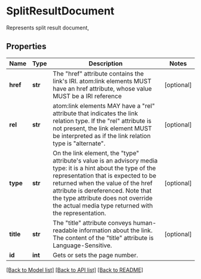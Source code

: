 ﻿# SplitResultDocument
Represents split result document,

## Properties
Name | Type | Description | Notes
------------ | ------------- | ------------- | -------------
**href** | **str** | The &quot;href&quot; attribute contains the link&#39;s IRI. atom:link elements MUST have an href attribute, whose value MUST be a IRI reference | [optional] 
**rel** | **str** | atom:link elements MAY have a &quot;rel&quot; attribute that indicates the link relation type.  If the &quot;rel&quot; attribute is not present, the link element MUST be interpreted as if the link relation type is &quot;alternate&quot;. | [optional] 
**type** | **str** | On the link element, the &quot;type&quot; attribute&#39;s value is an advisory media type: it is a hint about the type of the representation that is expected to be returned when the value of the href attribute is dereferenced.  Note that the type attribute does not override the actual media type returned with the representation. | [optional] 
**title** | **str** | The &quot;title&quot; attribute conveys human-readable information about the link.  The content of the &quot;title&quot; attribute is Language-Sensitive. | [optional] 
**id** | **int** | Gets or sets the page number. | 

[[Back to Model list]](../README.md#documentation-for-models) [[Back to API list]](../README.md#documentation-for-api-endpoints) [[Back to README]](../README.md)


